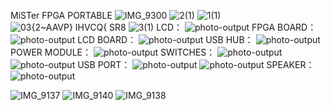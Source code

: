 MiSTer FPGA PORTABLE
![IMG_9300](https://github.com/user-attachments/assets/463d76c5-269f-40c2-9284-07038b6b4f5f)
![2(1)](https://github.com/user-attachments/assets/3893ae57-7fad-4d24-998c-ea7bacce4fd7)
![1(1)](https://github.com/user-attachments/assets/b4b9a884-46a1-4dfa-8835-f5819414c5a5)
![`0`3{2~AAVP} IHVCQ{ SR8](https://github.com/user-attachments/assets/2ca33ebf-53ac-4a35-89c9-abaa87c62e30)
![3(1)](https://github.com/user-attachments/assets/aa0c717f-90bc-4cae-9cad-578aa8ef3654)
LCD：
![photo-output](https://github.com/user-attachments/assets/11a63948-8ca3-414e-92b6-c2e8f45b4a41)
FPGA BOARD：
![photo-output](https://github.com/user-attachments/assets/8f174586-af15-4776-b2ce-ca58ed2a5c05)
LCD BOARD：
![photo-output](https://github.com/user-attachments/assets/8a088ed1-4e90-4b01-a529-81bb3cd63434)
USB HUB：
![photo-output](https://github.com/user-attachments/assets/3feb9c05-ca51-4e2f-b5b6-f76a1679852d)
POWER MODULE：
![photo-output](https://github.com/user-attachments/assets/9c8752b0-98c2-4454-b468-ffe6857169bb)
SWITCHES：
![photo-output](https://github.com/user-attachments/assets/2cd0c5f4-51b0-43bc-8c03-22b4e6531818)
![photo-output](https://github.com/user-attachments/assets/5624dc9c-2800-46c5-8b1e-97f1b6bd26b6)
USB PORT：
![photo-output](https://github.com/user-attachments/assets/d2c23ad8-53fa-481b-b34d-e34ec5e9c13f)
![photo-output](https://github.com/user-attachments/assets/aa497579-d196-4cfd-9230-53dfbcb6da49)
SPEAKER：
![photo-output](https://github.com/user-attachments/assets/b435b15b-c6f3-44a6-b78f-85a6c1ba8c3b)




![IMG_9137](https://github.com/user-attachments/assets/c44f69f7-1dea-4e65-a25a-ffb006b38008)
![IMG_9140](https://github.com/user-attachments/assets/4e40eb52-5386-48d4-8440-3b4526d325a9)
![IMG_9138](https://github.com/user-attachments/assets/f8d1bb07-0102-4699-bd34-b8abcb8d1c83)
